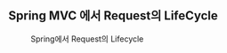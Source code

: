 ## Spring MVC 에서 Request의 LifeCycle

<figure style="width: 85%" class="align-center">
  <img src="https://onedrive.live.com/embed?resid=C4F97B3B64AE3E7A%216847&authkey=%21APR_Z6LSmvVjaWg&width=1024&height=962" alt="">
  <figcaption>Spring에서 Request의 Lifecycle</figcaption>
</figure>
